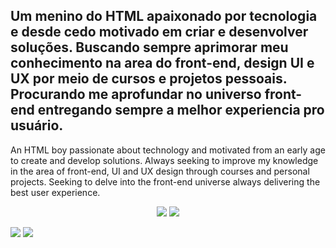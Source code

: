 Um menino do HTML apaixonado por tecnologia e desde cedo motivado em criar e desenvolver soluções. Buscando sempre aprimorar meu conhecimento na area do front-end, design UI e UX por meio de cursos e projetos pessoais. Procurando me aprofundar no universo front-end entregando sempre a melhor experiencia pro usuário.
-
An HTML boy passionate about technology and motivated from an early age to create and develop solutions. Always seeking to improve my knowledge in the area of front-end, UI and UX design through courses and personal projects. Seeking to delve into the front-end universe always delivering the best user experience.
<p align=center>
<img src="https://img.shields.io/badge/%20-Linkedin-blue?"/>
<img src="https://img.shields.io/badge/Perfil-Apresenta%C3%A7%C3%A3o-success"/>
  </p>

<img src="https://github-readme-stats.vercel.app/api?username=Roberto-Rabelo&show_icons=true&theme=radical&include_all_commits=true"/>
<img src="https://github-readme-stats.vercel.app/api/top-langs/?username=Roberto-rabelo&layout=compact"/>

